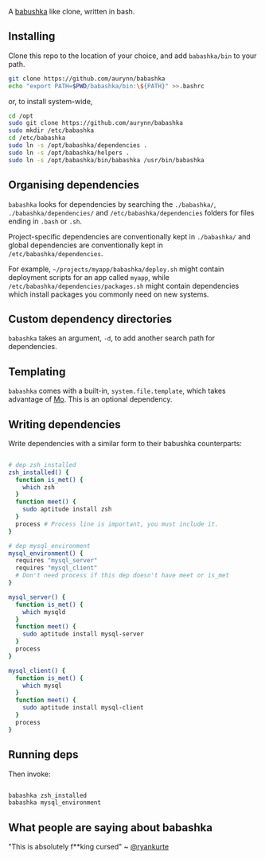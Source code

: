 A [babushka][1] like clone, written in bash.

## Installing

Clone this repo to the location of your choice, and add `babashka/bin` to your path.

```bash
git clone https://github.com/aurynn/babashka
echo "export PATH=$PWD/babashka/bin:\${PATH}" >>.bashrc
```

or, to install system-wide,

```bash
cd /opt
sudo git clone https://github.com/aurynn/babashka
sudo mkdir /etc/babashka
cd /etc/babashka
sudo ln -s /opt/babashka/dependencies .
sudo ln -s /opt/babashka/helpers .
sudo ln -s /opt/babashka/bin/babashka /usr/bin/babashka
```


## Organising dependencies

`babashka` looks for dependencies by searching the `./babashka/`, `./babashka/dependencies/` and `/etc/babashka/dependencies` folders for files ending in `.bash` or `.sh`.

Project-specific dependencies are conventionally kept in `./babashka/` and global dependencies are conventionally kept in `/etc/babashka/dependencies`.

For example, `~/projects/myapp/babashka/deploy.sh` might contain deployment scripts for an app called `myapp`, while `/etc/babashka/dependencies/packages.sh` might contain dependencies which install packages you commonly need on new systems.

## Custom dependency directories

`babashka` takes an argument, `-d`, to add another search path for dependencies.

## Templating

`babashka` comes with a built-in, `system.file.template`, which takes advantage of [Mo](https://github.com/tests-always-included/mo). This is an optional dependency.

## Writing dependencies

Write dependencies with a similar form to their babushka counterparts:

```bash

# dep zsh_installed
zsh_installed() {
  function is_met() {
    which zsh
  }
  function meet() {
    sudo aptitude install zsh
  }
  process # Process line is important, you must include it.
}

# dep mysql_environment
mysql_environment() {
  requires "mysql_server"
  requires "mysql_client"
  # Don't need process if this dep doesn't have meet or is_met
}

mysql_server() {
  function is_met() {
    which mysqld
  }
  function meet() {
    sudo aptitude install mysql-server
  }
  process
}

mysql_client() {
  function is_met() {
    which mysql
  }
  function meet() {
    sudo aptitude install mysql-client
  }
  process
}
```

## Running deps

Then invoke:

```bash

babashka zsh_installed
babashka mysql_environment
```

## What people are saying about babashka

"This is absolutely f**king cursed"
~ [@ryankurte](https://twitter.com/ryankurte)

[1]: https://babushka.me

